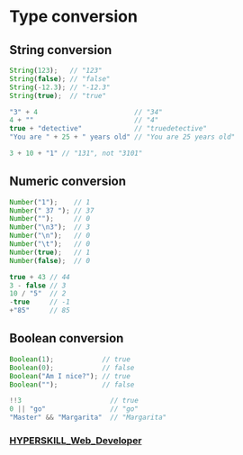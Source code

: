 # Type conversion

## String conversion

```javascript
String(123);   // "123"
String(false); // "false"
String(-12.3); // "-12.3"
String(true);  // "true"
```

```javascript
"3" + 4                        // "34"
4 + ""                         // "4"
true + "detective"             // "truedetective"
"You are " + 25 + " years old" // "You are 25 years old"
```

```javascript
3 + 10 + "1" // "131", not "3101"
```

## Numeric conversion

```javascript
Number("1");    // 1
Number(" 37 "); // 37
Number("");     // 0
Number("\n3");  // 3
Number("\n");   // 0
Number("\t");   // 0
Number(true);   // 1
Number(false);  // 0
```

```javascript
true + 43 // 44
3 - false // 3
10 / "5"  // 2
-true     // -1
+"85"     // 85
```

## Boolean conversion

```javascript
Boolean(1);            // true
Boolean(0);            // false
Boolean("Am I nice?"); // true
Boolean("");           // false   
```

```javascript
!!3                      // true
0 || "go"                // "go"
"Master" && "Margarita"  // "Margarita"
```

### [HYPERSKILL_Web_Developer](https://github.com/kakanew/HYPERSKILL_Web_Developer)

